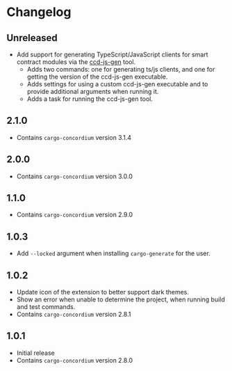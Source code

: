 # Changelog

## Unreleased

- Add support for generating TypeScript/JavaScript clients for smart contract modules via the [ccd-js-gen](https://www.npmjs.com/package/@concordium/ccd-js-gen) tool.
  - Adds two commands: one for generating ts/js clients, and one for getting the version of the ccd-js-gen executable.
  - Adds settings for using a custom ccd-js-gen executable and to provide additional arguments when running it.
  - Adds a task for running the ccd-js-gen tool.

## 2.1.0

- Contains `cargo-concordium` version 3.1.4

## 2.0.0

- Contains `cargo-concordium` version 3.0.0

## 1.1.0

- Contains `cargo-concordium` version 2.9.0

## 1.0.3

- Add `--locked` argument when installing `cargo-generate` for the user.

## 1.0.2

- Update icon of the extension to better support dark themes.
- Show an error when unable to determine the project, when running build and test commands.
- Contains `cargo-concordium` version 2.8.1

## 1.0.1

- Initial release
- Contains `cargo-concordium` version 2.8.0
